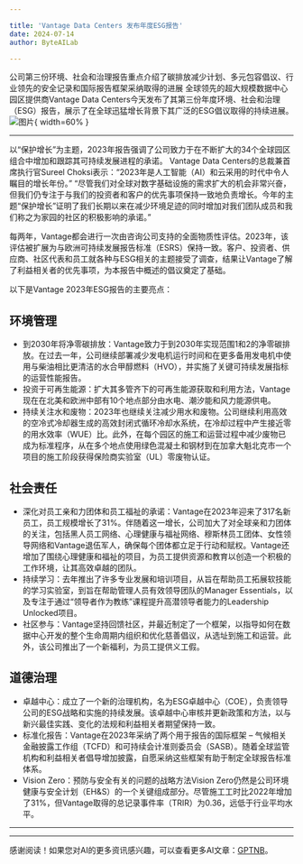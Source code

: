 ```yaml
---

title: 'Vantage Data Centers 发布年度ESG报告'
date: 2024-07-14
author: ByteAILab

---
```


公司第三份环境、社会和治理报告重点介绍了碳排放减少计划、多元包容倡议、行业领先的安全记录和国际报告框架采纳取得的进展
全球领先的超大规模数据中心园区提供商Vantage Data Centers今天发布了其第三份年度环境、社会和治理（ESG）报告，展示了在全球迅猛增长背景下其广泛的ESG倡议取得的持续进展。![图片](https://ai-techpark.com/wp-content/uploads/2024/07/Vantage-Data-960x540.jpg){ width=60% }

---
以“保护增长”为主题，2023年报告强调了公司致力于在不断扩大的34个全球园区组合中增加和跟踪其可持续发展进程的承诺。
Vantage Data Centers的总裁兼首席执行官Sureel Choksi表示：“2023年是人工智能（AI）和云采用的时代中令人瞩目的增长年份。” “尽管我们对全球对数字基础设施的需求扩大的机会非常兴奋，但我们仍专注于与我们的投资者和客户的优先事项保持一致地负责增长。今年的主题“保护增长”证明了我们长期以来在减少环境足迹的同时增加对我们团队成员和我们称之为家园的社区的积极影响的承诺。”

每两年，Vantage都会进行一次由咨询公司支持的全面物质性评估。2023年，该评估被扩展为与欧洲可持续发展报告标准（ESRS）保持一致。客户、投资者、供应商、社区代表和员工就各种与ESG相关的主题接受了调查，结果让Vantage了解了利益相关者的优先事项，为本报告中概述的倡议奠定了基础。

以下是Vantage 2023年ESG报告的主要亮点：

## 环境管理
- 到2030年将净零碳排放：Vantage致力于到2030年实现范围1和2的净零碳排放。在过去一年，公司继续部署减少发电机运行时间和在更多备用发电机中使用与柴油相比更清洁的水合甲醇燃料（HVO），并实施了关键可持续发展指标的运营性能报告。
- 投资于可再生能源：扩大其多管齐下的可再生能源获取和利用方法，Vantage现在在北美和欧洲中部有10个地点部分由水电、潮汐能和风力能源供电。
- 持续关注水和废物：2023年也继续关注减少用水和废物。公司继续利用高效的空冷式冷却器生成的高效封闭式循环冷却水系统，在冷却过程中产生接近零的用水效率（WUE）比。此外，在每个园区的施工和运营过程中减少废物已成为标准程序，从在多个地点使用绿色混凝土和钢材到在加拿大魁北克市一个项目的施工阶段获得保险商实验室（UL）零废物认证。

## 社会责任
- 深化对员工亲和力团体和员工福祉的承诺：Vantage在2023年迎来了317名新员工，员工规模增长了31%。伴随着这一增长，公司加大了对全球亲和力团体的关注，包括黑人员工网络、心理健康与福祉网络、穆斯林员工团体、女性领导网络和Vantage退伍军人，确保每个团体都立足于行动和赋权。Vantage还增加了围绕心理健康和福祉的项目，为员工提供资源和教育以创造一个积极的工作环境，让其高效卓越的团队。
- 持续学习：去年推出了许多专业发展和培训项目，从旨在帮助员工拓展软技能的学习实验室，到旨在帮助管理人员有效领导团队的Manager Essentials，以及专注于通过“领导者作为教练”课程提升高潜领导者能力的Leadership Unlocked项目。
- 社区参与：Vantage坚持回馈社区，并最近制定了一个框架，以指导如何在数据中心开发的整个生命周期内组织和优化慈善倡议，从选址到施工和运营。此外，该公司推出了一个新福利，为员工提供义工假。

## 道德治理
- 卓越中心：成立了一个新的治理机构，名为ESG卓越中心（COE），负责领导公司的ESG战略和实施的持续发展。该卓越中心审核并更新政策和方法，以与新兴最佳实践、变化的法规和利益相关者期望保持一致。
- 标准化报告：Vantage在2023年采纳了两个用于报告的国际框架 – 气候相关金融披露工作组（TCFD）和可持续会计准则委员会（SASB）。随着全球监管机构和利益相关者倡导增加披露，自愿采纳这些框架有助于制定全球报告标准体系。
- Vision Zero：预防与安全有关的问题的战略方法Vision Zero仍然是公司环境健康与安全计划（EH&S）的一个关键组成部分。尽管施工工时比2022年增加了31%，但Vantage取得的总记录事件率（TRIR）为0.36，远低于行业平均水平。

---
---
感谢阅读！如果您对AI的更多资讯感兴趣，可以查看更多AI文章：[GPTNB](https://gptnb.com)。